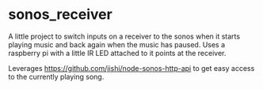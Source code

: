 # sonos_receiver
A little project to switch inputs on a receiver to the sonos when it starts playing music and back again when the music has paused. Uses a raspberry pi with a little IR LED attached to it points at the receiver. 

Leverages https://github.com/jishi/node-sonos-http-api to get easy access to the currently playing song.
